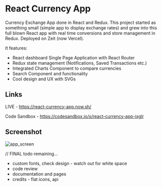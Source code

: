 # React Currency App

Currency Exchange App done in React and Redux. This project started as something small (simple app to display exchange rates) and grew into this full blown React app with real time conversions and store management in Redux. Deployed on Zeit (now Vercel).

It features:

- React dashboard Single Page Application with React Router
- Redux state management (Notifications, Saved Transactions etc.)
- Integrated Charts Component to compare currencies
- Search Component and functionality
- Cool design and UX with SVGs

## Links

LIVE - https://react-currency-app.now.sh/

Code Sandbox - https://codesandbox.io/s/react-currency-app-ixglr

## Screenshot

![app_screen](https://raw.githubusercontent.com/nikantic/react-currency-app/master/app_screen.jpg)


// FINAL todo remaining...

- custom fonts, check design - watch out for white space
- code review
- documentation and pages
- credits - flat icons, api
